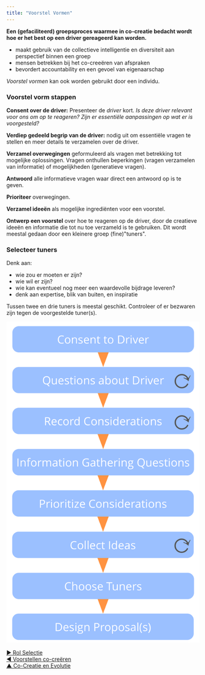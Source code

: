 ```yaml
---
title: "Voorstel Vormen"
---
```



<strong>Een (gefaciliteerd) groepsproces waarmee in co-creatie bedacht wordt hoe er het best op een driver gereageerd kan worden.</strong>

- maakt gebruik van de collectieve intelligentie en diversiteit aan perspectief binnen een groep
- mensen betrekken bij het co-creeëren van afspraken
- bevordert accountability en een gevoel van eigenaarschap

*Voorstel vormen* kan ook worden gebruikt door een individu.

### Voorstel vorm stappen

**Consent over de driver:** Presenteer de <dfn data-info="Driver van de Organisatie: Een driver is het motief van een persoon of groep om over te gaan tot actie in een specifieke situatie. Een driver is een **driver van de organisatie** wanneer het reageren hierop waarde oplevert voor de organisatie, of verspilling en schade voorkomt.">driver</dfn> kort. *Is deze driver relevant voor ons om op te reageren? Zijn er essentiële aanpassingen op wat er is voorgesteld?*

**Verdiep gedeeld begrip van de driver:** nodig uit om essentiële vragen te stellen en meer details te verzamelen over de driver.

**Verzamel overwegingen** geformuleerd als vragen met betrekking tot mogelijke oplossingen. Vragen onthullen beperkingen (vragen verzamelen van informatie) of mogelijkheden (generatieve vragen).

**Antwoord** alle informatieve vragen waar direct een antwoord op is te geven.

**Prioriteer** overwegingen.

**Verzamel ideeën** als mogelijke ingrediënten voor een voorstel.

**Ontwerp een voorstel** over hoe te reageren op de driver, door de creatieve ideeën en informatie die tot nu toe verzameld is te gebruiken. Dit wordt meestal gedaan door een kleinere groep (fine)"tuners".

### Selecteer tuners

Denk aan:

- wie zou er moeten er zijn?
- wie wil er zijn?
- wie kan eventueel nog meer een waardevolle bijdrage leveren?
- denk aan expertise, blik van buiten, en inspiratie

Tussen twee en drie tuners is meestal geschikt. Controleer of er bezwaren zijn tegen de voorgestelde tuner(s).

![Voorstel vormproces](img/agreements/proposal-forming.png)

[&#9654; Rol Selectie](role-selection.html)<br/>[&#9664; Voorstellen co-creëren](co-create-proposals.html)<br/>[&#9650; Co-Creatie en Evolutie](co-creation-and-evolution.html)

